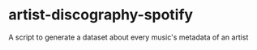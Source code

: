 # artist-discography-spotify
A script to generate a dataset about every music's metadata of an artist
